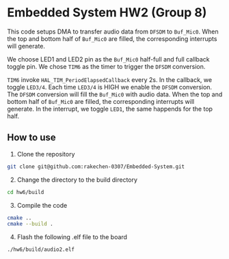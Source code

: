 # Embedded System HW2 (Group 8)

This code setups DMA to transfer audio data from `DFSDM` to `Buf_Mic0`. When the top and bottom half of `Buf_Mic0` are filled, the corresponding interrupts will generate.

We choose LED1 and LED2 pin as the `Buf_Mic0` half-full and full callback toggle pin. We chose `TIM6` as the timer to trigger the `DFSDM` conversion.

`TIM6` invoke `HAL_TIM_PeriodElapsedCallback` every 2s. In the callback, we toggle `LED3/4`. Each time `LED3/4` is HIGH we enable the `DFSDM` conversion. The `DFSDM` conversion will fill the `Buf_Mic0` with audio data. When the top and bottom half of `Buf_Mic0` are filled, the corresponding interrupts will generate. In the interrupt, we toggle `LED1`, the same happends for the top half.
## How to use
1. Clone the repository

```bash
git clone git@github.com:rakechen-0307/Embedded-System.git
```

2. Change the directory to the build directory

```bash
cd hw6/build
```
3. Compile the code

```bash
cmake ..
cmake --build .
```
4. Flash the following .elf file to the board

```bash
./hw6/build/audio2.elf
```